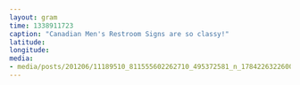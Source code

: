 ```yaml
---
layout: gram
time: 1338911723
caption: "Canadian Men's Restroom Signs are so classy!"
latitude: 
longitude: 
media:
- media/posts/201206/11189510_811555602262710_495372581_n_17842263226000351.jpg
---
```

